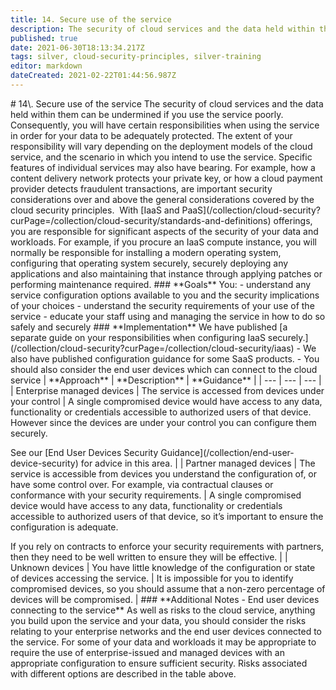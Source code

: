 ```yaml
---
title: 14. Secure use of the service
description: The security of cloud services and the data held within them can be undermined if you use the service poorly.
published: true
date: 2021-06-30T18:13:34.217Z
tags: silver, cloud-security-principles, silver-training
editor: markdown
dateCreated: 2021-02-22T01:44:56.987Z
---
```


\# 14\\. Secure use of the service The security of cloud services and the data held within them can be undermined if you use the service poorly. Consequently, you will have certain responsibilities when using the service in order for your data to be adequately protected. The extent of your responsibility will vary depending on the deployment models of the cloud service, and the scenario in which you intend to use the service. Specific features of individual services may also have bearing. For example, how a content delivery network protects your private key, or how a cloud payment provider detects fraudulent transactions, are important security considerations over and above the general considerations covered by the cloud security principles.  With \[IaaS and PaaS\](/collection/cloud-security?curPage=/collection/cloud-security/standards-and-definitions) offerings, you are responsible for significant aspects of the security of your data and workloads. For example, if you procure an IaaS compute instance, you will normally be responsible for installing a modern operating system, configuring that operating system securely, securely deploying any applications and also maintaining that instance through applying patches or performing maintenance required. ### \*\*Goals\*\* You: - understand any service configuration options available to you and the security implications of your choices - understand the security requirements of your use of the service - educate your staff using and managing the service in how to do so safely and securely ### \*\*Implementation\*\* We have published \[a separate guide on your responsibilities when configuring IaaS securely.\](/collection/cloud-security?curPage=/collection/cloud-security/iaas) - We also have published configuration guidance for some SaaS products. - You should also consider the end user devices which can connect to the cloud service | \*\*Approach\*\* | \*\*Description\*\* | \*\*Guidance\*\* | | --- | --- | --- | | Enterprise managed devices | The service is accessed from devices under your control | A single compromised device would have access to any data, functionality or credentials accessible to authorized users of that device. However since the devices are under your control you can configure them securely.  
  
See our \[End User Devices Security Guidance\](/collection/end-user-device-security) for advice in this area. | | Partner managed devices | The service is accessible from devices you understand the configuration of, or have some control over. For example, via contractual clauses or conformance with your security requirements. | A single compromised device would have access to any data, functionality or credentials accessible to authorized users of that device, so it’s important to ensure the configuration is adequate.  
  
If you rely on contracts to enforce your security requirements with partners, then they need to be well written to ensure they will be effective. | | Unknown devices | You have little knowledge of the configuration or state of devices accessing the service. | It is impossible for you to identify compromised devices, so you should assume that a non-zero percentage of devices will be compromised. | ### \*\*Additional Notes - End user devices connecting to the service\*\* As well as risks to the cloud service, anything you build upon the service and your data, you should consider the risks relating to your enterprise networks and the end user devices connected to the service. For some of your data and workloads it may be appropriate to require the use of enterprise-issued and managed devices with an appropriate configuration to ensure sufficient security. Risks associated with different options are described in the table above.